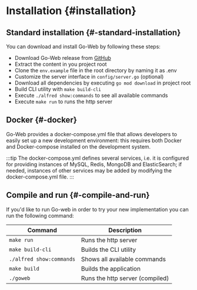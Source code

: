 # Installation {#installation}

## Standard installation {#-standard-installation}

You can download and install Go-Web by following these steps:

* Download Go-Web release from [GitHub](https://github.com/RobyFerro/go-web)
* Extract the content in you project root
* Clone the `env.example` file in the root directory by naming it as .env
* Customize the server interface in `config/server.go` (optional)
* Download all dependencies by executing `go mod download` in project root
* Build CLI utility with `make build-cli`
* Execute `./alfred show:commands` to see all available commands
* Execute `make run` to runs the http server

## Docker {#-docker}

Go-Web provides a docker-compose.yml file that allows developers to easily set up a new development environment: this requires both Docker and Docker-compose installed on the development system.

:::tip
The docker-compose.yml defines several services, i.e. it is configured for providing instances of MySQL, Redis, MongoDB and ElasticSearch; if needed, instances of other services may be added by modifying the docker-compose.yml file.
:::

## Compile and run {#-compile-and-run}

If you'd like to run Go-web in order to try your new implementation you can run the following command:

| Command | Description |
|---------|-------------|
| `make run` | Runs the http server |
| `make build-cli` | Builds the CLI utility |
| `./alfred show:commands` | Shows all available commands |
| `make build` | Builds the application |
| `./goweb` | Runs the http server (compiled) |

